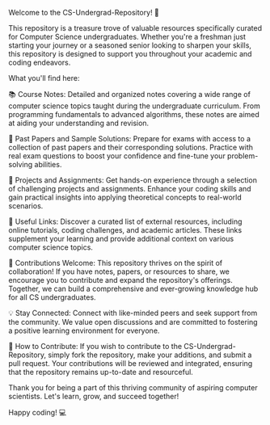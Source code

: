 Welcome to the CS-Undergrad-Repository! 🚀

This repository is a treasure trove of valuable resources specifically curated for Computer Science undergraduates. Whether you're a freshman just starting your journey or a seasoned senior looking to sharpen your skills, this repository is designed to support you throughout your academic and coding endeavors.

What you'll find here:

📚 Course Notes: Detailed and organized notes covering a wide range of computer science topics taught during the undergraduate curriculum. From programming fundamentals to advanced algorithms, these notes are aimed at aiding your understanding and revision.

📝 Past Papers and Sample Solutions: Prepare for exams with access to a collection of past papers and their corresponding solutions. Practice with real exam questions to boost your confidence and fine-tune your problem-solving abilities.

🔬 Projects and Assignments: Get hands-on experience through a selection of challenging projects and assignments. Enhance your coding skills and gain practical insights into applying theoretical concepts to real-world scenarios.

🔗 Useful Links: Discover a curated list of external resources, including online tutorials, coding challenges, and academic articles. These links supplement your learning and provide additional context on various computer science topics.

🌟 Contributions Welcome: This repository thrives on the spirit of collaboration! If you have notes, papers, or resources to share, we encourage you to contribute and expand the repository's offerings. Together, we can build a comprehensive and ever-growing knowledge hub for all CS undergraduates.

💡 Stay Connected: Connect with like-minded peers and seek support from the community. We value open discussions and are committed to fostering a positive learning environment for everyone.

📌 How to Contribute:
If you wish to contribute to the CS-Undergrad-Repository, simply fork the repository, make your additions, and submit a pull request. Your contributions will be reviewed and integrated, ensuring that the repository remains up-to-date and resourceful.

Thank you for being a part of this thriving community of aspiring computer scientists. Let's learn, grow, and succeed together!

Happy coding! 💻

